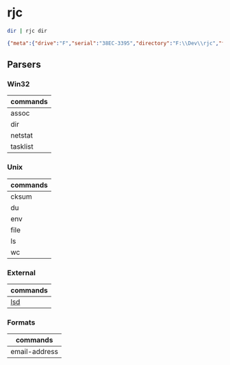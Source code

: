 # rjc

```bash
dir | rjc dir
```

```json
{"meta":{"drive":"F","serial":"38EC-3395","directory":"F:\\Dev\\rjc","files":3,"directories":4},"resources":[{"date":"01/15/2023","time":"04:14 PM","is_dir":true,"size":null,"name":"."},{"date":"01/15/2023","time":"04:14 PM","is_dir":true,"size":null,"name":".."},{"date":"01/14/2023","time":"04:25 PM","is_dir":false,"size":8,"name":".gitignore"},{"date":"01/15/2023","time":"10:38 PM","is_dir":false,"size":11117,"name":"Cargo.lock"},{"date":"01/20/2023","time":"12:53 AM","is_dir":false,"size":437,"name":"Cargo.toml"},{"date":"01/21/2023","time":"02:18 PM","is_dir":true,"size":null,"name":"src"},{"date":"01/20/2023","time":"12:53 AM","is_dir":true,"size":null,"name":"target"}]}
```

## Parsers

### Win32

| commands  |
| --------- |
| assoc     |
| dir       | 
| netstat   |
| tasklist  |

### Unix

| commands  |
| --------- |
| cksum     |
| du        |
| env       |
| file      |
| ls        |
| wc        |

### External

| commands                                     |
| -------------------------------------------- |
| [lsd](https://github.com/Peltoche/lsd)       |

### Formats

| commands          |
| ----------------- |
| email-address     |
